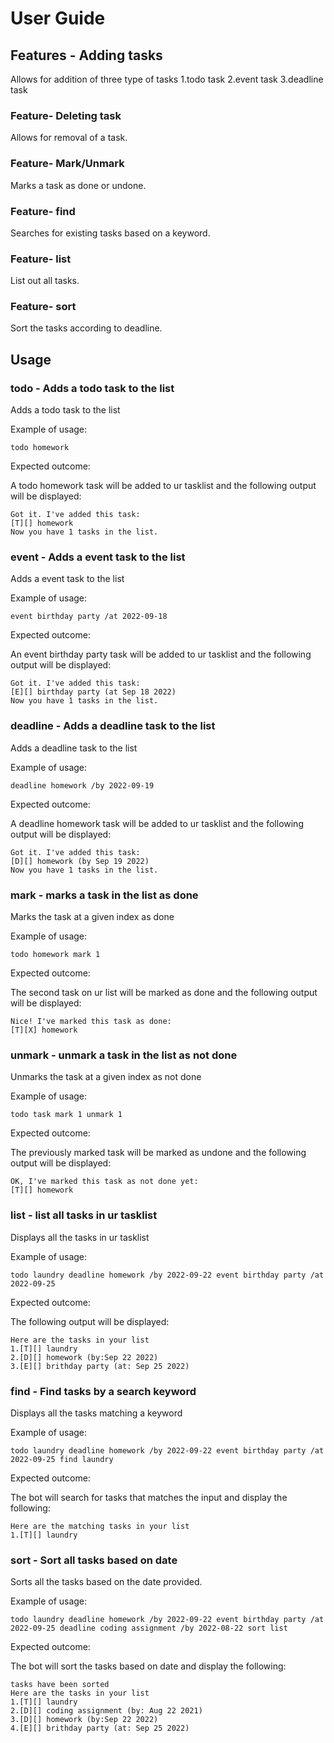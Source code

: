 # User Guide

## Features - Adding tasks
Allows for addition of three type of tasks
1.todo task
2.event task
3.deadline task

### Feature- Deleting task

Allows for removal of a task.

### Feature- Mark/Unmark

Marks a task as done or undone.

### Feature- find

Searches for existing tasks based on a keyword.

### Feature- list

List out all tasks.

### Feature- sort

Sort the tasks according to deadline.

## Usage

### todo - Adds a todo task to the list

Adds a todo task to the list

Example of usage: 

`todo homework`

Expected outcome:

A todo homework task will be added to ur tasklist and the following output will be displayed:

```
Got it. I've added this task:
[T][] homework
Now you have 1 tasks in the list.
```

### event - Adds a event task to the list

Adds a event task to the list

Example of usage: 

`event birthday party /at 2022-09-18`

Expected outcome:

An event birthday party task will be added to ur tasklist and the following output will be displayed:

```
Got it. I've added this task:
[E][] birthday party (at Sep 18 2022)
Now you have 1 tasks in the list.
```
### deadline - Adds a deadline task to the list

Adds a deadline task to the list

Example of usage: 

`deadline homework /by 2022-09-19`

Expected outcome:

A deadline homework task will be added to ur tasklist and the following output will be displayed:

```
Got it. I've added this task:
[D][] homework (by Sep 19 2022)
Now you have 1 tasks in the list.
```

### mark - marks a task in the list as done

Marks the task at a given index as done

Example of usage: 

`todo homework
mark 1`

Expected outcome:

The second task on ur list will be marked as done and the following output will be displayed:

```
Nice! I've marked this task as done:
[T][X] homework
```
### unmark - unmark a task in the list as not done

Unmarks the task at a given index as not done

Example of usage: 

`todo task
mark 1
unmark 1`

Expected outcome:

The previously marked task will be marked as undone and the following output will be displayed:

```
OK, I've marked this task as not done yet:
[T][] homework
```

### list - list all tasks in ur tasklist

Displays all the tasks in ur tasklist

Example of usage: 

`todo laundry
deadline homework /by 2022-09-22
event birthday party /at 2022-09-25`

Expected outcome:

The following output will be displayed:

```
Here are the tasks in your list
1.[T][] laundry
2.[D][] homework (by:Sep 22 2022)
3.[E][] brithday party (at: Sep 25 2022)
```

### find - Find tasks by a search keyword

Displays all the tasks matching a keyword

Example of usage: 

`todo laundry
deadline homework /by 2022-09-22
event birthday party /at 2022-09-25
find laundry`

Expected outcome:

The bot will search for tasks that matches the input and display the following:

```
Here are the matching tasks in your list
1.[T][] laundry
```

### sort - Sort all tasks based on date

Sorts all the tasks based on the date provided.

Example of usage: 

`todo laundry
deadline homework /by 2022-09-22
event birthday party /at 2022-09-25
deadline coding assignment /by 2022-08-22
sort
list`

Expected outcome:

The bot will sort the tasks based on date and display the following:

```
tasks have been sorted
Here are the tasks in your list
1.[T][] laundry
2.[D][] coding assignment (by: Aug 22 2021)
3.[D][] homework (by:Sep 22 2022)
4.[E][] brithday party (at: Sep 25 2022)
```

